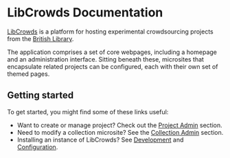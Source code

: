# LibCrowds Documentation

[LibCrowds](https://www.libcrowds.com) is a platform for hosting experimental
crowdsourcing projects from the [British Library](https://www.bl.uk/).

The application comprises a set of core webpages, including a homepage and an
administration interface. Sitting beneath these, microsites that encapsulate
related projects can be configured, each with their own set of themed pages.

## Getting started

To get started, you might find some of these links useful:

- Want to create or manage project?
Check out the [Project Admin](admin/project/README.md) section.
- Need to modify a collection microsite?
See the [Collection Admin](admin/collection/README.md) section.
- Installing an instance of LibCrowds?
See [Development](development.md) and [Configuration](configuration/README.md).
